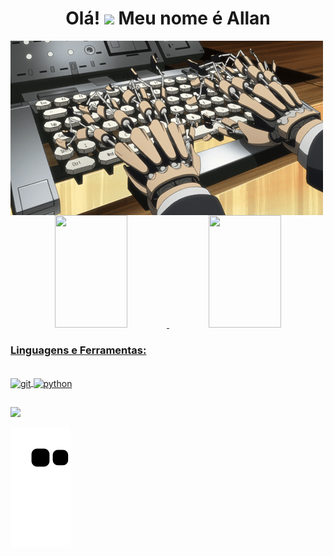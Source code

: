 <h1 align="center">Olá! <img src="https://raw.githubusercontent.com/iampavangandhi/iampavangandhi/master/gifs/Hi.gif" width="30px">  Meu nome é Allan</h1>
<img align="center" alt="gifperfil" src="https://github.com/AllanArch/AllanArch/blob/main/perfil.gif?raw=true"/>

<div align="center">
  <a href="https://github.com/AllanArch">
  <img height="180em" width="48%" src="https://github-readme-stats.vercel.app/api?username=allanarch&show_icons=true&theme=ocean_dark&include_all_commits=true&count_private=true"/>
  <img height="180em" width="48%" src="https://github-readme-stats.vercel.app/api/top-langs/?username=allanarch&layout=compact&langs_count=7&theme=ocean_dark"/>
</div>

<h3 align="left">Linguagens e Ferramentas:</h3>
<div style="display: inline_block"><br>
  <img align="center" alt="git" height="30" width="40" src="https://www.vectorlogo.zone/logos/git-scm/git-scm-icon.svg">
  <img align="center" alt="python" height="30" width="40" src="https://cdn.jsdelivr.net/gh/devicons/devicon/icons/python/python-original.svg" />
</div>

##

<div> 
  <a href = "mailto:stallanfy@gmail.com"><img src="https://img.shields.io/badge/-Gmail-%23333?style=for-the-badge&logo=gmail&logoColor=white" target="_blank"></a>

![Snake animation](https://github.com/allanarch/allanarch/blob/output/github-contribution-grid-snake.svg)

</div>
